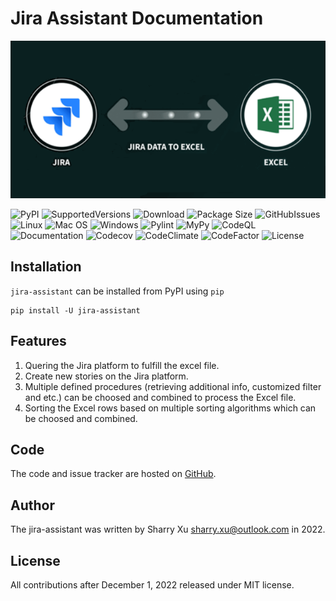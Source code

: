 # Jira Assistant Documentation

![ProjectLogo](./img/logo.png)

![PyPI](https://img.shields.io/pypi/v/jira-assistant.svg?style=flat-square)
![SupportedVersions](https://img.shields.io/pypi/pyversions/jira-assistant)
![Download](https://static.pepy.tech/personalized-badge/jira-assistant?period=month&units=international_system&left_color=black&right_color=blue&left_text=downloads/month)
![Package Size](https://img.shields.io/github/repo-size/jira-assistant/jira-assistant)
![GitHubIssues](https://img.shields.io/github/issues/jira-assistant/jira-assistant)
![Linux](https://github.com/jira-assistant/jira-assistant/actions/workflows/python-3-linux-test.yml/badge.svg)
![Mac OS](https://github.com/jira-assistant/jira-assistant/actions/workflows/python-3-macos-test.yml/badge.svg)
![Windows](https://github.com/jira-assistant/jira-assistant/actions/workflows/python-3-windows-test.yml/badge.svg)
![Pylint](https://github.com/jira-assistant/jira-assistant/actions/workflows/pylint.yml/badge.svg)
![MyPy](https://github.com/jira-assistant/jira-assistant/actions/workflows/mypy.yml/badge.svg)
![CodeQL](https://github.com/jira-assistant/jira-assistant/workflows/CodeQL/badge.svg)
![Documentation](https://readthedocs.org/projects/jira-assistant/badge/?version=latest)
![Codecov](https://codecov.io/gh/jira-assistant/jira-assistant/branch/main/graph/badge.svg?token=CRNM1vEsGf)
![CodeClimate](https://api.codeclimate.com/v1/badges/571f5fe0a3e8fccbb3ff/maintainability)
![CodeFactor](https://www.codefactor.io/repository/github/jira-assistant/jira-assistant/badge)
![License](https://img.shields.io/github/license/jira-assistant/jira-assistant)

## Installation

`jira-assistant` can be installed from PyPI using `pip`

```shell
pip install -U jira-assistant
```

## Features

1. Quering the Jira platform to fulfill the excel file.
2. Create new stories on the Jira platform.
3. Multiple defined procedures (retrieving additional info, customized filter and etc.) can be choosed and combined to process the Excel file.
4. Sorting the Excel rows based on multiple sorting algorithms which can be choosed and combined.

## Code

The code and issue tracker are hosted on [GitHub](https://github.com/jira-assistant/jira-assistant).

## Author

The jira-assistant was written by Sharry Xu <sharry.xu@outlook.com> in 2022.

## License

All contributions after December 1, 2022 released under MIT license.
